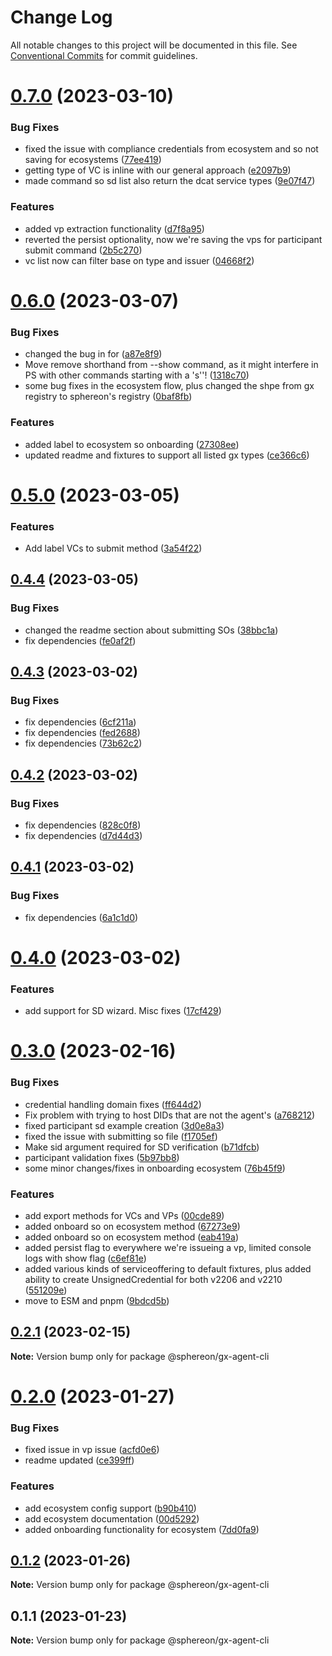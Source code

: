 # Change Log

All notable changes to this project will be documented in this file.
See [Conventional Commits](https://conventionalcommits.org) for commit guidelines.

# [0.7.0](https://github.com/Sphereon/gx-agent/compare/v0.6.0...v0.7.0) (2023-03-10)


### Bug Fixes

* fixed the issue with compliance credentials from ecosystem and so not saving for ecosystems ([77ee419](https://github.com/Sphereon/gx-agent/commit/77ee4197247c478a6054aa80640f119900b07add))
* getting type of VC is inline with our general approach ([e2097b9](https://github.com/Sphereon/gx-agent/commit/e2097b975a73a0b537cd390164b44437197f3199))
* made command so sd list also return the dcat service types ([9e07f47](https://github.com/Sphereon/gx-agent/commit/9e07f47b14b7fb32265266197005b5f3bba64fc6))


### Features

* added vp extraction functionality ([d7f8a95](https://github.com/Sphereon/gx-agent/commit/d7f8a95a78b9d7fbca12c1f21f3667162b5980e4))
* reverted the persist optionality, now we're saving the vps for participant submit command ([2b5c270](https://github.com/Sphereon/gx-agent/commit/2b5c270b78235ef6706fb0969f166a1bf1656b0a))
* vc list now can filter base on type and issuer ([04668f2](https://github.com/Sphereon/gx-agent/commit/04668f2c9cd57f1c6b051ca9f994ca438436e500))





# [0.6.0](https://github.com/Sphereon/gx-agent/compare/v0.5.0...v0.6.0) (2023-03-07)

### Bug Fixes

- changed the bug in for ([a87e8f9](https://github.com/Sphereon/gx-agent/commit/a87e8f9d3095f0f8408e07bfc2aa4dda30ce85ae))
- Move remove shorthand from --show command, as it might interfere in PS with other commands starting with a 's''! ([1318c70](https://github.com/Sphereon/gx-agent/commit/1318c70da3b2bcf211ff516176c9fa47865b9d62))
- some bug fixes in the ecosystem flow, plus changed the shpe from gx registry to sphereon's registry ([0baf8fb](https://github.com/Sphereon/gx-agent/commit/0baf8fbff6d1de89b97e6b40f0da575cf7e121de))

### Features

- added label to ecosystem so onboarding ([27308ee](https://github.com/Sphereon/gx-agent/commit/27308ee6d51241aac71bdca829db0cd8a3b88fa8))
- updated readme and fixtures to support all listed gx types ([ce366c6](https://github.com/Sphereon/gx-agent/commit/ce366c66fdd5d80f94835d169c63ead2519238f4))

# [0.5.0](https://github.com/Sphereon/gx-agent/compare/v0.4.4...v0.5.0) (2023-03-05)

### Features

- Add label VCs to submit method ([3a54f22](https://github.com/Sphereon/gx-agent/commit/3a54f2256e265a957f0be94b8ce7b60718cf3f60))

## [0.4.4](https://github.com/Sphereon/gx-agent/compare/v0.4.3...v0.4.4) (2023-03-05)

### Bug Fixes

- changed the readme section about submitting SOs ([38bbc1a](https://github.com/Sphereon/gx-agent/commit/38bbc1a22500e417daa2b3e5290ce1c176214012))
- fix dependencies ([fe0af2f](https://github.com/Sphereon/gx-agent/commit/fe0af2fd3c5cf1bd843e22c10546dc4265571dc0))

## [0.4.3](https://github.com/Sphereon/gx-agent/compare/v0.4.2...v0.4.3) (2023-03-02)

### Bug Fixes

- fix dependencies ([6cf211a](https://github.com/Sphereon/gx-agent/commit/6cf211a316c3f8ab046e8467c388cd41fa3a12e7))
- fix dependencies ([fed2688](https://github.com/Sphereon/gx-agent/commit/fed26881fb45638a6f27da33449fea4c122974e6))
- fix dependencies ([73b62c2](https://github.com/Sphereon/gx-agent/commit/73b62c2ef31e7f29c265e0ae0b7caf35ad4bb7e2))

## [0.4.2](https://github.com/Sphereon/gx-agent/compare/v0.4.1...v0.4.2) (2023-03-02)

### Bug Fixes

- fix dependencies ([828c0f8](https://github.com/Sphereon/gx-agent/commit/828c0f8f6d456765e0d6a4c0cf54033a52f823ba))
- fix dependencies ([d7d44d3](https://github.com/Sphereon/gx-agent/commit/d7d44d35673c3359fd118aaee70d14c2bf12ac51))

## [0.4.1](https://github.com/Sphereon/gx-agent/compare/v0.4.0...v0.4.1) (2023-03-02)

### Bug Fixes

- fix dependencies ([6a1c1d0](https://github.com/Sphereon/gx-agent/commit/6a1c1d0880e39c7279dd5c0206e0df5345eff0a3))

# [0.4.0](https://github.com/Sphereon/gx-agent/compare/v0.3.0...v0.4.0) (2023-03-02)

### Features

- add support for SD wizard. Misc fixes ([17cf429](https://github.com/Sphereon/gx-agent/commit/17cf429bb2afff11b45b2a0249695fd735280c80))

# [0.3.0](https://github.com/Sphereon/gx-agent/compare/v0.2.1...v0.3.0) (2023-02-16)

### Bug Fixes

- credential handling domain fixes ([ff644d2](https://github.com/Sphereon/gx-agent/commit/ff644d2e9e320bd867bdb3272681b8998271534c))
- Fix problem with trying to host DIDs that are not the agent's ([a768212](https://github.com/Sphereon/gx-agent/commit/a7682126b541fc2703d0db226586ef65fcc156e6))
- fixed participant sd example creation ([3d0e8a3](https://github.com/Sphereon/gx-agent/commit/3d0e8a316c3ce6e3d44a188de481e550a8d27726))
- fixed the issue with submitting so file ([f1705ef](https://github.com/Sphereon/gx-agent/commit/f1705ef39e6a6d49fb0f0bfa208279dfcd601474))
- Make sid argument required for SD verification ([b71dfcb](https://github.com/Sphereon/gx-agent/commit/b71dfcb7520b70d5e81e34a8d8a43e1383388150))
- participant validation fixes ([5b97bb8](https://github.com/Sphereon/gx-agent/commit/5b97bb80d91d727397c3f6c5b69a87d1e64fab29))
- some minor changes/fixes in onboarding ecosystem ([76b45f9](https://github.com/Sphereon/gx-agent/commit/76b45f90890e65ebbc76ad80e94a35b82f6f42e3))

### Features

- add export methods for VCs and VPs ([00cde89](https://github.com/Sphereon/gx-agent/commit/00cde8998483861598208bd80dbc9d3f07903f4b))
- added onboard so on ecosystem method ([67273e9](https://github.com/Sphereon/gx-agent/commit/67273e96d6aa08256562d08908f8d6f6edce9886))
- added onboard so on ecosystem method ([eab419a](https://github.com/Sphereon/gx-agent/commit/eab419ab0e2099ed0c084ed9b3775f8a0bc28354))
- added persist flag to everywhere we're issueing a vp, limited console logs with show flag ([c6ef81e](https://github.com/Sphereon/gx-agent/commit/c6ef81e9f5f207beb837ca9ca0f6f100ff5dbf2a))
- added various kinds of serviceoffering to default fixtures, plus added ability to create UnsignedCredential for both v2206 and v2210 ([551209e](https://github.com/Sphereon/gx-agent/commit/551209e4033bcb7dcdbd2c2bca6a355a318a8e52))
- move to ESM and pnpm ([9bdcd5b](https://github.com/Sphereon/gx-agent/commit/9bdcd5bd29053698eacf85b3cb38402d8a36762f))

## [0.2.1](https://github.com/Sphereon/gx-agent/compare/v0.2.0...v0.2.1) (2023-02-15)

**Note:** Version bump only for package @sphereon/gx-agent-cli

# [0.2.0](https://github.com/Sphereon/gx-agent/compare/v0.1.2...v0.2.0) (2023-01-27)

### Bug Fixes

- fixed issue in vp issue ([acfd0e6](https://github.com/Sphereon/gx-agent/commit/acfd0e6b88c51574ba1f216de3c408e36f24db78))
- readme updated ([ce399ff](https://github.com/Sphereon/gx-agent/commit/ce399ffbb3fdb5f4a84fa3e353f252026950b927))

### Features

- add ecosystem config support ([b90b410](https://github.com/Sphereon/gx-agent/commit/b90b410b6dc5d410e5bbe44def03cd937e72aba6))
- add ecosystem documentation ([00d5292](https://github.com/Sphereon/gx-agent/commit/00d52921457d637befc69f54bcd50aa96e78f7a7))
- added onboarding functionality for ecosystem ([7dd0fa9](https://github.com/Sphereon/gx-agent/commit/7dd0fa9ab3ce969684d3b351bd9d7ebf96e766df))

## [0.1.2](https://github.com/Sphereon/gx-agent/compare/v0.1.1...v0.1.2) (2023-01-26)

**Note:** Version bump only for package @sphereon/gx-agent-cli

## 0.1.1 (2023-01-23)

**Note:** Version bump only for package @sphereon/gx-agent-cli
